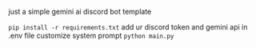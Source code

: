 just a simple gemini ai discord bot template

``pip install -r requirements.txt``
add ur discord token and gemini api in .env file
customize system prompt
``python main.py``
